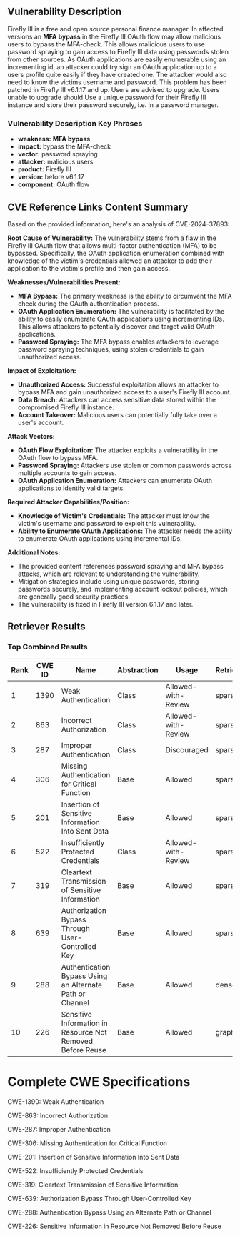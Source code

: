 ## Vulnerability Description
Firefly III is a free and open source personal finance manager. In affected versions an **MFA bypass** in the Firefly III OAuth flow may allow malicious users to bypass the MFA-check. This allows malicious users to use password spraying to gain access to Firefly III data using passwords stolen from other sources. As OAuth applications are easily enumerable using an incrementing id, an attacker could try sign an OAuth application up to a users profile quite easily if they have created one. The attacker would also need to know the victims username and password. This problem has been patched in Firefly III v6.1.17 and up. Users are advised to upgrade. Users unable to upgrade should Use a unique password for their Firefly III instance and store their password securely, i.e. in a password manager.

### Vulnerability Description Key Phrases
- **weakness:** **MFA bypass**
- **impact:** bypass the MFA-check
- **vector:** password spraying
- **attacker:** malicious users
- **product:** Firefly III
- **version:** before v6.1.17
- **component:** OAuth flow

## CVE Reference Links Content Summary
Based on the provided information, here's an analysis of CVE-2024-37893:

**Root Cause of Vulnerability:**
The vulnerability stems from a flaw in the Firefly III OAuth flow that allows multi-factor authentication (MFA) to be bypassed. Specifically, the OAuth application enumeration combined with knowledge of the victim's credentials allowed an attacker to add their application to the victim's profile and then gain access.

**Weaknesses/Vulnerabilities Present:**
- **MFA Bypass:** The primary weakness is the ability to circumvent the MFA check during the OAuth authentication process.
- **OAuth Application Enumeration:** The vulnerability is facilitated by the ability to easily enumerate OAuth applications using incrementing IDs. This allows attackers to potentially discover and target valid OAuth applications.
- **Password Spraying:** The MFA bypass enables attackers to leverage password spraying techniques, using stolen credentials to gain unauthorized access.

**Impact of Exploitation:**
- **Unauthorized Access:** Successful exploitation allows an attacker to bypass MFA and gain unauthorized access to a user's Firefly III account.
- **Data Breach:** Attackers can access sensitive data stored within the compromised Firefly III instance.
- **Account Takeover:** Malicious users can potentially fully take over a user's account.

**Attack Vectors:**
- **OAuth Flow Exploitation:** The attacker exploits a vulnerability in the OAuth flow to bypass MFA.
- **Password Spraying:** Attackers use stolen or common passwords across multiple accounts to gain access.
- **OAuth Application Enumeration:** Attackers can enumerate OAuth applications to identify valid targets.

**Required Attacker Capabilities/Position:**
- **Knowledge of Victim's Credentials:** The attacker must know the victim's username and password to exploit this vulnerability.
- **Ability to Enumerate OAuth Applications:** The attacker needs the ability to enumerate OAuth applications using incremental IDs.

**Additional Notes:**
- The provided content references password spraying and MFA bypass attacks, which are relevant to understanding the vulnerability.
- Mitigation strategies include using unique passwords, storing passwords securely, and implementing account lockout policies, which are generally good security practices.
- The vulnerability is fixed in Firefly III version 6.1.17 and later.

## Retriever Results

### Top Combined Results

| Rank | CWE ID | Name | Abstraction | Usage  | Retrievers | Individual Scores |
|------|--------|------|-------------|-------|------------|-------------------|
| 1 | 1390 | Weak Authentication | Class | Allowed-with-Review | sparse | 0.683 |
| 2 | 863 | Incorrect Authorization | Class | Allowed-with-Review | sparse | 0.652 |
| 3 | 287 | Improper Authentication | Class | Discouraged | sparse | 0.638 |
| 4 | 306 | Missing Authentication for Critical Function | Base | Allowed | sparse | 0.635 |
| 5 | 201 | Insertion of Sensitive Information Into Sent Data | Base | Allowed | sparse | 0.631 |
| 6 | 522 | Insufficiently Protected Credentials | Class | Allowed-with-Review | sparse | 0.631 |
| 7 | 319 | Cleartext Transmission of Sensitive Information | Base | Allowed | sparse | 0.628 |
| 8 | 639 | Authorization Bypass Through User-Controlled Key | Base | Allowed | sparse | 0.619 |
| 9 | 288 | Authentication Bypass Using an Alternate Path or Channel | Base | Allowed | dense | 0.442 |
| 10 | 226 | Sensitive Information in Resource Not Removed Before Reuse | Base | Allowed | graph | 0.002 |



# Complete CWE Specifications

CWE-1390: Weak Authentication

CWE-863: Incorrect Authorization

CWE-287: Improper Authentication

CWE-306: Missing Authentication for Critical Function

CWE-201: Insertion of Sensitive Information Into Sent Data

CWE-522: Insufficiently Protected Credentials

CWE-319: Cleartext Transmission of Sensitive Information

CWE-639: Authorization Bypass Through User-Controlled Key

CWE-288: Authentication Bypass Using an Alternate Path or Channel

CWE-226: Sensitive Information in Resource Not Removed Before Reuse